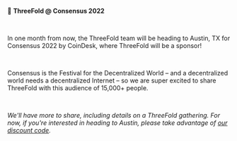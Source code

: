 📣 **ThreeFold @ Consensus 2022**

<br/>

In one month from now, the ThreeFold team will be heading to Austin, TX for Consensus 2022 by CoinDesk, where ThreeFold will be a sponsor!

<br/>

Consensus is the Festival for the Decentralized World – and a decentralized world needs a decentralized Internet – so we are super excited to share ThreeFold with this audience of 15,000+ people.

<br/>

*We'll have more to share, including details on a ThreeFold gathering. For now, if you're interested in heading to Austin, please take advantage of [our discount code](https://events.coindesk.com/consensus2022?promo=a7MsHxui).*